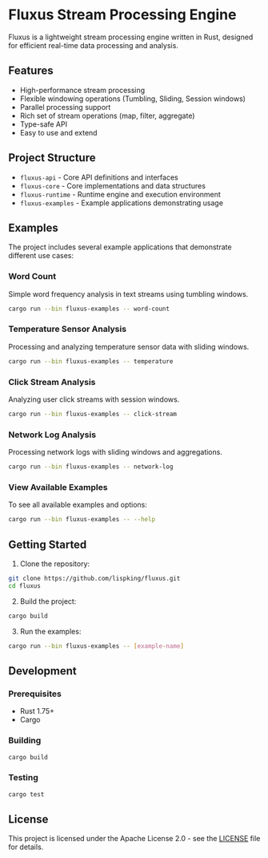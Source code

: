 # Fluxus Stream Processing Engine

Fluxus is a lightweight stream processing engine written in Rust, designed for efficient real-time data processing and analysis.

## Features

- High-performance stream processing
- Flexible windowing operations (Tumbling, Sliding, Session windows)
- Parallel processing support
- Rich set of stream operations (map, filter, aggregate)
- Type-safe API
- Easy to use and extend

## Project Structure

- `fluxus-api` - Core API definitions and interfaces
- `fluxus-core` - Core implementations and data structures
- `fluxus-runtime` - Runtime engine and execution environment
- `fluxus-examples` - Example applications demonstrating usage

## Examples

The project includes several example applications that demonstrate different use cases:

### Word Count
Simple word frequency analysis in text streams using tumbling windows.
```bash
cargo run --bin fluxus-examples -- word-count
```

### Temperature Sensor Analysis
Processing and analyzing temperature sensor data with sliding windows.
```bash
cargo run --bin fluxus-examples -- temperature
```

### Click Stream Analysis
Analyzing user click streams with session windows.
```bash
cargo run --bin fluxus-examples -- click-stream
```

### Network Log Analysis
Processing network logs with sliding windows and aggregations.
```bash
cargo run --bin fluxus-examples -- network-log
```

### View Available Examples
To see all available examples and options:
```bash
cargo run --bin fluxus-examples -- --help
```

## Getting Started

1. Clone the repository:
```bash
git clone https://github.com/lispking/fluxus.git
cd fluxus
```

2. Build the project:
```bash
cargo build
```

3. Run the examples:
```bash
cargo run --bin fluxus-examples -- [example-name]
```

## Development

### Prerequisites
- Rust 1.75+ 
- Cargo 

### Building
```bash
cargo build
```

### Testing
```bash
cargo test
```

## License

This project is licensed under the Apache License 2.0 - see the [LICENSE](LICENSE) file for details.